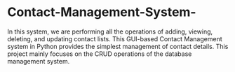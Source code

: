 # Contact-Management-System-
In this system, we are performing all the operations of adding, viewing, deleting, and updating contact lists. This GUI-based Contact Management system in Python provides the simplest management of contact details. This project mainly focuses on the CRUD operations of the database management system.

